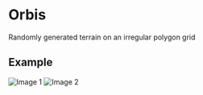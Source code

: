 # Orbis
Randomly generated terrain on an irregular polygon grid


## Example
![Image 1](http://i.imgur.com/0pJsCcZ.png)
![Image 2](http://i.imgur.com/YdwqWYd.png)
